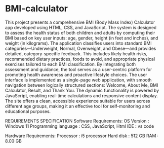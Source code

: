 # BMI-calculator
This project presents a comprehensive BMI (Body Mass Index) Calculator app developed using HTML, CSS, and JavaScript. The system is designed to assess the health status of both children and adults by computing their BMI based on key user inputs: age, gender, height (in feet and inches), and weight (in kilograms).
The application classifies users into standard BMI categories—Underweight, Normal, Overweight, and Obese—and provides detailed, category-specific feedback. This includes likely health risks, recommended dietary practices, foods to avoid, and appropriate physical exercises tailored to each BMI classification. By integrating both assessment and guidance, the tool serves as a user-centric platform for promoting health awareness and proactive lifestyle choices.
The user interface is implemented as a single-page web application, with smooth navigation between logically structured sections: Welcome, About Me, BMI Calculator, Result, and Thank You. The dynamic functionality is powered by JavaScript, enabling real-time calculations and responsive content display. The site offers a clean, accessible experience suitable for users across different age groups, making it an effective tool for self-monitoring and educational purposes.



REQUIREMENTS SPECIFICATION
Software Requirements:
OS Version                            :     Windows 11
Programming language         :     CSS, JavaScript, Html
IDE                                        :      vs code

Hardware Requirements:
Processor               :               i5 processor
Hard disk               :               512 GB
RAM                      :              8.00 GB
